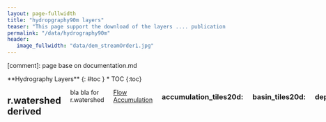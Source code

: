 ```yaml
---
layout: page-fullwidth
title: "hydropgraphy90m layers"
teaser: "This page support the download of the layers .... publication ...."
permalink: "/data/hydrography90m"
header:
   image_fullwidth: "data/dem_streamOrder1.jpg"
---
```


[comment]: page base on documentation.md

<div class="row">
<div class="medium-4 medium-push-8 columns" markdown="1">
<div class="panel radius" markdown="1">
**Hydrography Layers**
{: #toc }
*  TOC
{:toc}
</div>
</div><!-- /.medium-4.columns -->

<div class="medium-8 medium-pull-4 columns" markdown="1">


## r.watershed derived   

bla bla for r.watershed

[Flow Accumulation](hydrography.org/image/data/hydrography90m/flow_accumulation_icon.png)

### accumulation_tiles20d: 
### basin_tiles20d: 
### depression_tiles20d: 
### direction_tiles20d: 
### outlet_tiles20d: 
### regional_unit
### segment_tiles20d: 
### sub_catchment_tiles20d:


## r.stream.order derived 
hydrographyJDx3   {#formats}

bla bla for r.watershed 

### Straller

Download link

### Henke

Download link

